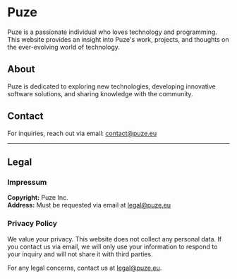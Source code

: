 # Puze

Puze is a passionate individual who loves technology and programming. This website provides an insight into Puze's work, projects, and thoughts on the ever-evolving world of technology.

## About
Puze is dedicated to exploring new technologies, developing innovative software solutions, and sharing knowledge with the community.

## Contact
For inquiries, reach out via email: [contact@puze.eu](mailto:contact@puze.eu)

---

## Legal

### Impressum
**Copyright:** Puze Inc.  
**Address:** Must be requested via email at [legal@puze.eu](mailto:legal@puze.eu)

### Privacy Policy
We value your privacy. This website does not collect any personal data. If you contact us via email, we will only use your information to respond to your inquiry and will not share it with third parties.

For any legal concerns, contact us at [legal@puze.eu](mailto:legal@puze.eu).
